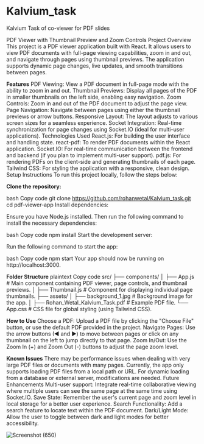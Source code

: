 # Kalvium_task
Kalvium Task of co-viewer for PDF slides

PDF Viewer with Thumbnail Preview and Zoom Controls
Project Overview
This project is a PDF viewer application built with React. It allows users to view PDF documents with full-page viewing capabilities, zoom in and out, and navigate through pages using thumbnail previews. The application supports dynamic page changes, live updates, and smooth transitions between pages.

**Features**
PDF Viewing: View a PDF document in full-page mode with the ability to zoom in and out.
Thumbnail Previews: Display all pages of the PDF in smaller thumbnails on the left side, enabling easy navigation.
Zoom Controls: Zoom in and out of the PDF document to adjust the page view.
Page Navigation: Navigate between pages using either the thumbnail previews or arrow buttons.
Responsive Layout: The layout adjusts to various screen sizes for a seamless experience.
Socket Integration: Real-time synchronization for page changes using Socket.IO (ideal for multi-user applications).
Technologies Used
React.js: For building the user interface and handling state.
react-pdf: To render PDF documents within the React application.
Socket.IO: For real-time communication between the frontend and backend (if you plan to implement multi-user support).
pdf.js: For rendering PDFs on the client-side and generating thumbnails of each page.
Tailwind CSS: For styling the application with a responsive, clean design.
Setup Instructions
To run this project locally, follow the steps below:

**Clone the repository:**

bash
Copy code
git clone https://github.com/rohanwetal/Kalvium_task.git
cd pdf-viewer-app
Install dependencies:

Ensure you have Node.js installed. Then run the following command to install the necessary dependencies:

bash
Copy code
npm install
Start the development server:

Run the following command to start the app:

bash
Copy code
npm start
Your app should now be running on http://localhost:3000.

**Folder Structure**
plaintext
Copy code
src/
├── components/
│   ├── App.js              # Main component containing PDF viewer, page controls, and thumbnail previews.
│   ├── Thumbnail.js        # Component for displaying individual page thumbnails.
├── assets/
│   ├── background_1.jpg    # Background image for the app.
│   ├── Rohan_Wetal_Kalvium_Task.pdf  # Example PDF file.
└── App.css                 # CSS file for global styling (using Tailwind CSS).

**How to Use**
Choose a PDF: Upload a PDF file by clicking the "Choose File" button, or use the default PDF provided in the project.
Navigate Pages: Use the arrow buttons (◀ and ▶) to move between pages or click on any thumbnail on the left to jump directly to that page.
Zoom In/Out: Use the Zoom In (+) and Zoom Out (-) buttons to adjust the page zoom level.

**Known Issues**
There may be performance issues when dealing with very large PDF files or documents with many pages.
Currently, the app only supports loading PDF files from a local path or URL. For dynamic loading from a database or external server, modifications are needed.
Future Enhancements
Multi-user support: Integrate real-time collaborative viewing where multiple users can see the same page at the same time using Socket.IO.
Save State: Remember the user's current page and zoom level in local storage for a better user experience.
Search Functionality: Add a search feature to locate text within the PDF document.
Dark/Light Mode: Allow the user to toggle between dark and light modes for better accessibility. 

![Screenshot (650)](https://github.com/user-attachments/assets/f992871f-33e5-42cb-8261-b307dbf927cf)

